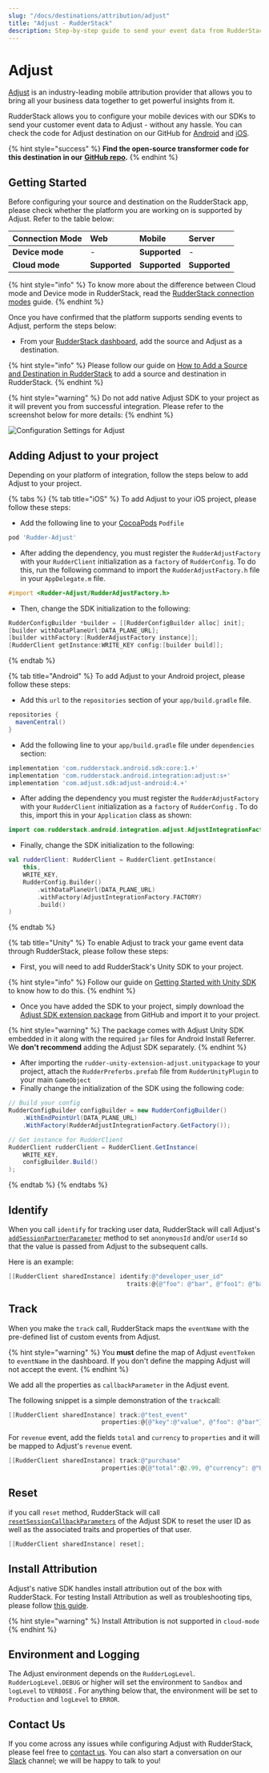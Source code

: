 ```yaml
---
slug: "/docs/destinations/attribution/adjust"
title: "Adjust - RudderStack"
description: Step-by-step guide to send your event data from RudderStack to Adjust
---
```


# Adjust

[Adjust](https://adjust.com) is an industry-leading mobile attribution provider that allows you to bring all your business data together to get powerful insights from it.

RudderStack allows you to configure your mobile devices with our SDKs to send your customer event data to Adjust - without any hassle. You can check the code for Adjust destination on our GitHub for [Android](https://github.com/rudderlabs/rudder-integration-adjust-android) and [iOS](https://github.com/rudderlabs/rudder-integration-adjust-ios).

{% hint style="success" %}
**Find the open-source transformer code for this destination in our** [**GitHub repo**](https://github.com/rudderlabs/rudder-transformer/tree/master/v0/destinations/adj)**.**
{% endhint %}

## Getting Started

Before configuring your source and destination on the RudderStack app, please check whether the platform you are working on is supported by Adjust. Refer to the table below:

| **Connection Mode** | **Web**       | **Mobile**    | **Server**    |
| :------------------ | :------------ | :------------ | :------------ |
| **Device mode**     | -             | **Supported** | -             |
| **Cloud mode**      | **Supported** | **Supported** | **Supported** |

{% hint style="info" %}
To know more about the difference between Cloud mode and Device mode in RudderStack, read the [RudderStack connection modes](https://docs.rudderstack.com/get-started/rudderstack-connection-modes) guide.
{% endhint %}

Once you have confirmed that the platform supports sending events to Adjust, perform the steps below:

- From your [RudderStack dashboard](https://app.rudderlabs.com/), add the source and Adjust as a destination.

{% hint style="info" %}
Please follow our guide on [How to Add a Source and Destination in RudderStack](https://docs.rudderstack.com/how-to-guides/adding-source-and-destination-rudderstack) to add a source and destination in RudderStack.
{% endhint %}

{% hint style="warning" %}
Do not add native Adjust SDK to your project as it will prevent you from successful integration. Please refer to the screenshot below for more details:
{% endhint %}

![Configuration Settings for Adjust](../../.gitbook/assets/adjust.png)

## Adding Adjust to your project

Depending on your platform of integration, follow the steps below to add Adjust to your project.

{% tabs %}
{% tab title="iOS" %}
To add Adjust to your iOS project, please follow these steps:

- Add the following line to your [CocoaPods](https://cocoapods.org) `Podfile`

```ruby
pod 'Rudder-Adjust'
```

- After adding the dependency, you must register the `RudderAdjustFactory` with your `RudderClient` initialization as a `factory` of `RudderConfig`. To do this, run the following command to import the `RudderAdjustFactory.h` file in your `AppDelegate.m` file.

```objectivec
#import <Rudder-Adjust/RudderAdjustFactory.h>
```

- Then, change the SDK initialization to the following:

```objectivec
RudderConfigBuilder *builder = [[RudderConfigBuilder alloc] init];
[builder withDataPlaneUrl:DATA_PLANE_URL];
[builder withFactory:[RudderAdjustFactory instance]];
[RudderClient getInstance:WRITE_KEY config:[builder build]];
```

{% endtab %}

{% tab title="Android" %}
To add Adjust to your Android project, please follow these steps:

- Add this `url` to the `repositories` section of your `app/build.gradle` file.

```groovy
repositories {
  mavenCentral()
}
```

- Add the following line to your `app/build.gradle` file under `dependencies` section:

```groovy
implementation 'com.rudderstack.android.sdk:core:1.+'
implementation 'com.rudderstack.android.integration:adjust:s+'
implementation 'com.adjust.sdk:adjust-android:4.+'
```

- After adding the dependency you must register the `RudderAdjustFactory` with your `RudderClient` initialization as a `factory` of `RudderConfig` . To do this, import this in your `Application` class as shown:

```java
import com.rudderstack.android.integration.adjust.AdjustIntegrationFactory;
```

- Finally, change the SDK initialization to the following:

```kotlin
val rudderClient: RudderClient = RudderClient.getInstance(
    this,
    WRITE_KEY,
    RudderConfig.Builder()
        .withDataPlaneUrl(DATA_PLANE_URL)
        .withFactory(AdjustIntegrationFactory.FACTORY)
        .build()
)
```

{% endtab %}

{% tab title="Unity" %}
To enable Adjust to track your game event data through RudderStack, please follow these steps:

- First, you will need to add RudderStack's Unity SDK to your project.

{% hint style="info" %}
Follow our guide on [Getting Started with Unity SDK](https://docs.rudderstack.com/rudderstack-sdk-integration-guides/getting-started-with-unity-sdk) to know how to do this.
{% endhint %}

- Once you have added the SDK to your project, simply download the [Adjust SDK extension package](https://github.com/rudderlabs/rudder-sdk-unity/tree/master/Integrations/Adjust/RudderAdjust) from GitHub and import it to your project.

{% hint style="warning" %}
The package comes with Adjust Unity SDK embedded in it along with the required `jar` files for Android Install Referrer. We **don't recommend** adding the Adjust SDK separately.
{% endhint %}

- After importing the `rudder-unity-extension-adjust.unitypackage` to your project, attach the `RudderPreferbs.prefab` file from `RudderUnityPlugin` to your main `GameObject`
- Finally change the initialization of the SDK using the following code:

```csharp
// Build your config
RudderConfigBuilder configBuilder = new RudderConfigBuilder()
    .WithEndPointUrl(DATA_PLANE_URL)
    .WithFactory(RudderAdjustIntegrationFactory.GetFactory());

// Get instance for RudderClient
RudderClient rudderClient = RudderClient.GetInstance(
    WRITE_KEY,
    configBuilder.Build()
);
```

{% endtab %}
{% endtabs %}

## Identify

When you call `identify` for tracking user data, RudderStack will call Adjust's [`addSessionPartnerParameter`](https://github.com/adjust/ios_sdk#session-partner-parameters) method to set `anonymousId` and/or `userId` so that the value is passed from Adjust to the subsequent calls.

Here is an example:

```objectivec
[[RudderClient sharedInstance] identify:@"developer_user_id"
                                 traits:@{@"foo": @"bar", @"foo1": @"bar1"}];
```

## Track

When you make the `track` call, RudderStack maps the `eventName` with the pre-defined list of custom events from Adjust.

{% hint style="warning" %}
You **must** define the map of Adjust `eventToken` to `eventName` in the dashboard. If you don't define the mapping Adjust will not accept the event.
{% endhint %}

We add all the properties as `callbackParameter` in the Adjust event.

The following snippet is a simple demonstration of the `track`call:

```objectivec
[[RudderClient sharedInstance] track:@"test_event"
                          properties:@{@"key":@"value", @"foo": @"bar"}];
```

For `revenue` event, add the fields `total` and `currency` to `properties` and it will be mapped to Adjust's `revenue` event.

```objectivec
[[RudderClient sharedInstance] track:@"purchase"
                          properties:@{@"total":@2.99, @"currency": @"USD"}];
```

## Reset

if you call `reset` method, RudderStack will call [`resetSessionCallbackParameters`](https://github.com/adjust/ios_sdk#session-callback-parameters) of the Adjust SDK to reset the user ID as well as the associated traits and properties of that user.

```objectivec
[[RudderClient sharedInstance] reset];
```

## Install Attribution

Adjust's native SDK handles install attribution out of the box with RudderStack. For testing Install Attribution as well as troubleshooting tips, please follow [this guide](https://help.adjust.com/resources/testing-console).

{% hint style="warning" %}
Install Attribution is not supported in `cloud-mode`
{% endhint %}

## Environment and Logging

The Adjust environment depends on the `RudderLogLevel`. `RudderLogLevel.DEBUG` or higher will set the environment to `Sandbox` and `logLevel` to `VERBOSE` . For anything below that, the environment will be set to `Production` and `logLevel` to `ERROR`.

## Contact Us

If you come across any issues while configuring Adjust with RudderStack, please feel free to [contact us](mailto:%20docs@rudderstack.com). You can also start a conversation on our [Slack](https://resources.rudderstack.com/join-rudderstack-slack) channel; we will be happy to talk to you!
